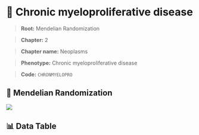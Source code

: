 # 🧪 Chronic myeloproliferative disease

> **Root:** Mendelian Randomization

> **Chapter:** 2  

> **Chapter name:** Neoplasms

> **Phenotype:** Chronic myeloproliferative disease  

> **Code:** `CHRONMYELOPRO`

## 🧬 Mendelian Randomization  

<img src="/MR/Figures/Forward/CHRONMYELOPRO.png"/>

## 📊 Data Table

<CsvTableMRF src="/MR_Data/Forward/CHRONMYELOPRO.csv"/>
